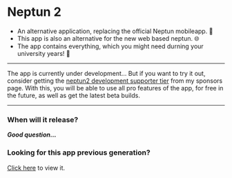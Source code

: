 # Neptun 2
- An alternative application, replacing the official Neptun mobileapp. 📱
- This app is also an alternative for the new web based neptun. 🌐
- The app contains everything, which you might need durning your university years! 🥳

---
The app is currently under development...
But if you want to try it out, consider getting the [neptun2 development supporter tier](https://github.com/sponsors/domedav/sponsorships?sponsor=domedav&tier_id=445898) from my sponsors page.
With this, you will be able to use all pro features of the app, for free in the future, as well as get the latest beta builds.

---
### When will it release?
***Good question...***


### Looking for this app previous generation?
[Click here](https://github.com/domedav/Neptun-2) to view it.
